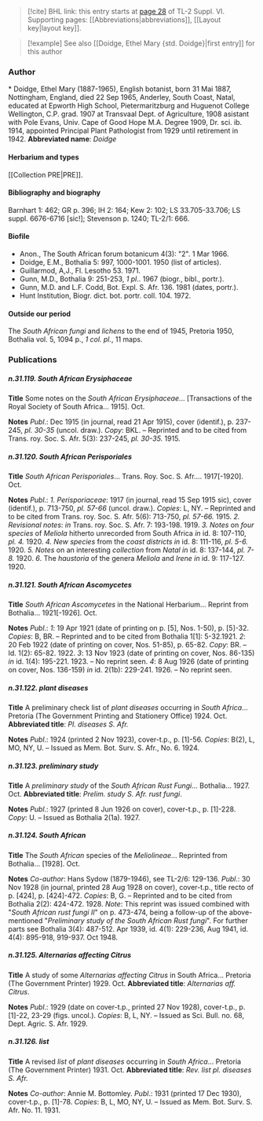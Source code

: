 > [!cite] BHL link: this entry starts at [page 28](https://www.biodiversitylibrary.org/page/33260016) of TL-2 Suppl. VI.
> Supporting pages: [[Abbreviations|abbreviations]], [[Layout key|layout key]].

> [!example] See also [[Doidge, Ethel Mary {std. Doidge}|first entry]] for this author

### Author

\* Doidge, Ethel Mary (1887-1965), English botanist, born 31 Mai 1887, Nottingham, England, died 22 Sep 1965, Anderley, South Coast, Natal, educated at Epworth High School, Pietermaritzburg and Huguenot College Wellington, C.P. grad. 1907 at Transvaal Dept. of Agriculture, 1908 asistant with Pole Evans, Univ. Cape of Good Hope M.A. Degree 1909, Dr. sci. ib. 1914, appointed Principal Plant Pathologist from 1929 until retirement in 1942. 
**Abbreviated name**: *Doidge*

#### Herbarium and types

[[Collection PRE|PRE]].

#### Bibliography and biography

Barnhart 1: 462; GR p. 396; IH 2: 164; Kew 2: 102; LS 33.705-33.706; LS suppl. 6676-6716 \[sic!\]; Stevenson p. 1240; TL-2/1: 666.

#### Biofile

- Anon., The South African forum botanicum 4(3): "2". 1 Mar 1966.
- Doidge, E.M., Bothalia 5: 997, 1000-1001. 1950 (list of articles).
- Guillarmod, A,J., Fl. Lesotho 53. 1971.
- Gunn, M.D., Bothalia 9: 251-253, *1 pl*.. 1967 (biogr., bibl., portr.).
- Gunn, M.D. and L.F. Codd, Bot. Expl. S. Afr. 136. 1981 (dates, portr.).
- Hunt Institution, Biogr. dict. bot. portr. coll. 104. 1972.

#### Outside our period

The *South African fungi* and *lichens* to the end of 1945, Pretoria 1950, Bothalia vol. 5, 1094 p., *1 col. pl.*, 11 maps.

### Publications

##### n.31.119. South African Erysiphaceae

**Title**
Some notes on the *South African Erysiphaceae*... \[Transactions of the Royal Society of South Africa... 1915\]. Oct.

**Notes**
*Publ*.: Dec 1915 (in journal, read 21 Apr 1915), cover (identif.), p. 237-245, *pl. 30-35* (uncol. draw.). *Copy*: BKL. – Reprinted and to be cited from Trans. roy. Soc. S. Afr. 5(3): 237-245, *pl. 30-35.* 1915.

##### n.31.120. South African Perisporiales

**Title**
*South African Perisporiales*... Trans. Roy. Soc. S. Afr.... 1917\[-1920\]. Oct.

**Notes**
*Publ*.: *1. Perisporiaceae*: 1917 (in journal, read 15 Sep 1915 sic), cover (identif.), p. 713-750, *pl. 57-66* (uncol. draw.). *Copies*: L, NY. – Reprinted and to be cited from Trans. roy. Soc. S. Afr. 5(6): 713-750, *pl. 57-66.* 1915.
*2. Revisional notes*: *in* Trans. roy. Soc. S. Afr. 7: 193-198. 1919.
*3. Notes* on *four species* of *Meliola* hitherto unrecorded from South Africa *in* id. 8: 107-110, *pl. 4.* 1920.
*4. New species* from the *coast districts in* id. 8: 111-116, *pl. 5-6.* 1920.
*5. Notes* on an interesting *collection* from *Natal in* id. 8: 137-144, *pl. 7-8.* 1920.
*6*. The *haustoria* of the genera *Meliola* and *Irene in* id. 9: 117-127. 1920.

##### n.31.121. South African Ascomycetes

**Title**
*South African Ascomycetes* in the National Herbarium... Reprint from Bothalia... 1921\[-1926\]. Oct.

**Notes**
*Publ*.: *1*: 19 Apr 1921 (date of printing on p. \[5\], Nos. 1-50), p. \[5\]-32. *Copies*: B, BR. – Reprinted and to be cited from Bothalia 1\[1\]: 5-32.1921.
*2*: 20 Feb 1922 (date of printing on cover, Nos. 51-85), p. 65-82. *Copy*: BR. – Id. 1(2): 65-82. 1922.
*3*: 13 Nov 1923 (date of printing on cover, Nos. 86-135) *in* id. 1(4): 195-221. 1923. – No reprint seen.
*4*: 8 Aug 1926 (date of printing on cover, Nos. 136-159) *in* id. 2(1b): 229-241. 1926. – No reprint seen.

##### n.31.122. plant diseases

**Title**
A preliminary check list of *plant diseases* occurring in *South Africa*... Pretoria (The Government Printing and Stationery Office) 1924. Oct.
**Abbreviated title**: *Pl. diseases S. Afr.*

**Notes**
*Publ*.: 1924 (printed 2 Nov 1923), cover-t.p., p. \[1\]-56. *Copies*: B(2), L, MO, NY, U. – Issued as Mem. Bot. Surv. S. Afr., No. 6. 1924.

##### n.31.123. preliminary study

**Title**
A *preliminary study* of the *South African Rust Fungi*... Bothalia... 1927. Oct.
**Abbreviated title**: *Prelim. study S. Afr. rust fungi*.

**Notes**
*Publ*.: 1927 (printed 8 Jun 1926 on cover), cover-t.p., p. \[1\]-228. *Copy*: U. – Issued as Bothalia 2(1a). 1927.

##### n.31.124. South African

**Title**
The *South African* species of the *Meliolineae*... Reprinted from Bothalia... \[1928\]. Oct.

**Notes**
*Co-author*: Hans Sydow (1879-1946), see TL-2/6: 129-136.
*Publ*.: 30 Nov 1928 (in journal, printed 28 Aug 1928 on cover), cover-t.p., title recto of p. \[424\], p. \[424\]-472. *Copies*: B, G. – Reprinted and to be cited from Bothalia 2(2): 424-472. 1928.
*Note*: This reprint was issued combined with "*South African rust fungi II*" on p. 473-474, being a follow-up of the above-mentioned "*Preliminary study of the South African Rust fungi*". For further parts see Bothalia 3(4): 487-512. Apr 1939, id. 4(1): 229-236, Aug 1941, id. 4(4): 895-918, 919-937. Oct 1948.

##### n.31.125. Alternarias affecting Citrus

**Title**
A study of some *Alternarias affecting Citrus* in South Africa... Pretoria (The Government Printer) 1929. Oct.
**Abbreviated title**: *Alternarias aff. Citrus*.

**Notes**
*Publ*.: 1929 (date on cover-t.p., printed 27 Nov 1928), cover-t.p., p. \[1\]-22, 23-29 (figs. uncol.). *Copies*: B, L, NY. – Issued as Sci. Bull. no. 68, Dept. Agric. S. Afr. 1929.

##### n.31.126. list

**Title**
A revised *list* of *plant diseases* occurring in *South Africa*... Pretoria (The Government Printer) 1931. Oct.
**Abbreviated title**: *Rev. list pl. diseases S. Afr.*

**Notes**
*Co-author*: Annie M. Bottomley.
*Publ*.: 1931 (printed 17 Dec 1930), cover-t.p., p. \[1\]-78. *Copies*: B, L, MO, NY, U. – Issued as Mem. Bot. Surv. S. Afr. No. 11. 1931.

